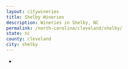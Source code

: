 ```yaml
---
layout: citywineries
title: Shelby Wineries
description: Wineries in Shelby, NC
permalink: /north-carolina/cleveland/shelby/
state: nc
county: cleveland
city: shelby
---
```

-
